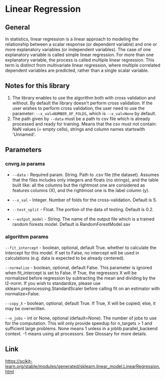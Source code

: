 # Linear Regression

## General
In statistics, linear regression is a linear approach to modeling the relationship between a scalar response (or dependent variable) and one or more explanatory variables (or independent variables).
The case of one explanatory variable is called simple linear regression. For more than one explanatory variable, the process is called multiple linear regression.
This term is distinct from multivariate linear regression, where multiple correlated dependent variables are predicted, rather than a single scalar variable.

## Notes for this library
1) The library enables to use the algorithm both with cross validation and without. By default the library doesn't perform cross validation. If the user wishes to perform cross validation, 
the user need to use the parameter: ```--x_val=NUMBER_OF_FOLDS```, which is ```--x_val=None``` by default.
2) The path given by ```--data``` must be a path to csv file which is already processed and ready for training. Means that 
the csv must not contain: NaN values (= empty cells), strings and column names startswith 'Unnamed'.

## Parameters

### cnvrg.io params

* ```--data``` - Required param. String. Path to .csv file (the dataset). Assumes that the files includes only integers and floats (no strings), and 
the table built like: all the columns but the rightmost one are considered as features columns (X), and the rightmost one is the label column (y).

* ```--x_val``` - Integer. Number of folds for the cross-validation. Default is 5.

* ```--test_split``` - Float. The portion of the data of testing. Default is 0.2.

* ```--output_model``` - String. The name of the output file which is a trained random forests model. Default is RandomForestModel.sav

### algorithm params
```--fit_intercept``` - boolean, optional, default True. whether to calculate the intercept for this model. If set to False, no intercept will be used in calculations (e.g. data is expected to be already centered).

```--normalize``` - boolean, optional, default False. This parameter is ignored when fit_intercept is set to False. If True, the regressors X will be normalized before regression by subtracting the mean and dividing by the l2-norm. If you wish to standardize, please use sklearn.preprocessing.StandardScaler before calling fit on an estimator with normalize=False.

```--copy_X``` - boolean, optional, default True. If True, X will be copied; else, it may be overwritten.

```--n_jobs``` - int or None, optional (default=None). The number of jobs to use for the computation. This will only provide speedup for n_targets > 1 and sufficient large problems. None means 1 unless in a joblib.parallel_backend context. -1 means using all processors. See Glossary for more details.

## Link
https://scikit-learn.org/stable/modules/generated/sklearn.linear_model.LinearRegression.html



 

